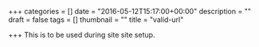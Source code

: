 +++
categories = []
date = "2016-05-12T15:17:00+00:00"
description = ""
draft = false
tags = []
thumbnail = ""
title = "valid-url"

+++
This is to be used during site site setup. 